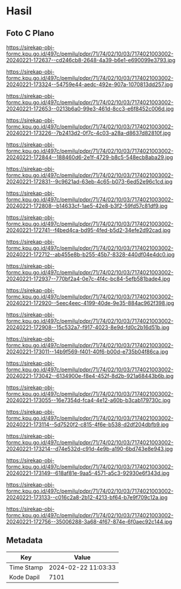 # Hasil

## Foto C Plano

https://sirekap-obj-formc.kpu.go.id/497c/pemilu/pdpr/71/74/02/10/03/7174021003002-20240221-172637--cd246cb8-2648-4a39-b6e1-e690099e3793.jpg

https://sirekap-obj-formc.kpu.go.id/497c/pemilu/pdpr/71/74/02/10/03/7174021003002-20240221-173324--54759e44-aedc-492e-907a-1070813dd257.jpg

https://sirekap-obj-formc.kpu.go.id/497c/pemilu/pdpr/71/74/02/10/03/7174021003002-20240221-172653--0213b6a0-99e3-461d-8cc3-e6f8452c006d.jpg

https://sirekap-obj-formc.kpu.go.id/497c/pemilu/pdpr/71/74/02/10/03/7174021003002-20240221-173226--7b2413d2-0f7c-4c03-a28a-d8637d82810f.jpg

https://sirekap-obj-formc.kpu.go.id/497c/pemilu/pdpr/71/74/02/10/03/7174021003002-20240221-172844--188460d6-2e1f-4729-b8c5-548ecb8aba29.jpg

https://sirekap-obj-formc.kpu.go.id/497c/pemilu/pdpr/71/74/02/10/03/7174021003002-20240221-172831--9c9621ad-63eb-4c65-b073-6ed52e96c1cd.jpg

https://sirekap-obj-formc.kpu.go.id/497c/pemilu/pdpr/71/74/02/10/03/7174021003002-20240221-172808--b14633cf-1ae5-42e8-b3f2-59fd57c81df9.jpg

https://sirekap-obj-formc.kpu.go.id/497c/pemilu/pdpr/71/74/02/10/03/7174021003002-20240221-172741--f4bed4ca-bd95-4fed-b5d2-34efe2d92cad.jpg

https://sirekap-obj-formc.kpu.go.id/497c/pemilu/pdpr/71/74/02/10/03/7174021003002-20240221-172712--ab455e8b-b255-45b7-8328-440df04e4dc0.jpg

https://sirekap-obj-formc.kpu.go.id/497c/pemilu/pdpr/71/74/02/10/03/7174021003002-20240221-172937--770bf2a4-0e7c-4f4c-bc84-5efb581bade4.jpg

https://sirekap-obj-formc.kpu.go.id/497c/pemilu/pdpr/71/74/02/10/03/7174021003002-20240221-172920--5eec4eec-4199-40de-9e35-884ac962f398.jpg

https://sirekap-obj-formc.kpu.go.id/497c/pemilu/pdpr/71/74/02/10/03/7174021003002-20240221-172908--15c532a7-f917-4023-8e9d-fd0c2b16d51b.jpg

https://sirekap-obj-formc.kpu.go.id/497c/pemilu/pdpr/71/74/02/10/03/7174021003002-20240221-173011--14b9f569-f401-40f6-b00d-e735b04f86ca.jpg

https://sirekap-obj-formc.kpu.go.id/497c/pemilu/pdpr/71/74/02/10/03/7174021003002-20240221-173042--6134900e-f8e4-452f-8d2b-921a68443b6b.jpg

https://sirekap-obj-formc.kpu.go.id/497c/pemilu/pdpr/71/74/02/10/03/7174021003002-20240221-173055--16e7354d-fca4-4e12-a60b-b3cab179730c.jpg

https://sirekap-obj-formc.kpu.go.id/497c/pemilu/pdpr/71/74/02/10/03/7174021003002-20240221-173114--5d7520f2-c815-4f6e-b538-d2df204dbfb9.jpg

https://sirekap-obj-formc.kpu.go.id/497c/pemilu/pdpr/71/74/02/10/03/7174021003002-20240221-173214--d74e532d-c91d-4e9b-a190-6bd743e8e943.jpg

https://sirekap-obj-formc.kpu.go.id/497c/pemilu/pdpr/71/74/02/10/03/7174021003002-20240221-173149--618af81e-9aa5-4571-a5c3-92930e6f343d.jpg

https://sirekap-obj-formc.kpu.go.id/497c/pemilu/pdpr/71/74/02/10/03/7174021003002-20240221-173133--c016c2a8-2b12-4213-bf64-b7e9f709c12a.jpg

https://sirekap-obj-formc.kpu.go.id/497c/pemilu/pdpr/71/74/02/10/03/7174021003002-20240221-172756--35006288-3a68-4f67-874e-6f0aec92c144.jpg


## Metadata

| Key        | Value               |
| ---------- | ------------------- |
| Time Stamp | 2024-02-22 11:03:33 |
| Kode Dapil | 7101                |



